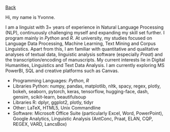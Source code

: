 [Back](https://ycvogt.github.io/my_portfolio/)

Hi, my name is Yvonne.

I am a linguist with 3+ years of experience in Natural Language Processing (NLP), continuously challenging myself and expanding my skill set further. I program mainly in _Python_ and _R_. At university, my studies focused on Language Data Processing, Machine Learning, Text Mining and Corpus Linguistics. Apart from this, I am familiar with quantitative and qualitative analyses of textual data, linguistic analysis software (especially _Praat_) and the transcription/encoding of manuscripts. My current interests lie in Digital Humanities, Linguistics and Text Data Analysis. I am currently exploring MS PowerBI, SQL and creative platforms such as Canvas.

* Programming Languages: _Python_, _R_
* Libraries Python: numpy, pandas, matplotlib, nltk, spacy, regex, plotly, bokeh, seaborn, pytorch, keras, tensorflow, hugging-face, dash, gensim, scikit-learn, beautifulsoup
* Libraries R: dplyr, ggplot2, plotly, tidyr
* Other: LaTeX, HTML5, Unix Commandline
* Software: Microsoft Office Suite (particularly Excel, Word, PowerPoint), Google Analytics, Linguistic Analysis (AntConc, Praat, ELAN, CQP, REGEX, VARD, LancsBox)
